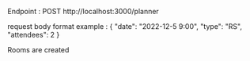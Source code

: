 Endpoint : POST http://localhost:3000/planner

request body format example : {
"date": "2022-12-5 9:00",
"type": "RS",
"attendees": 2
}

Rooms are created
